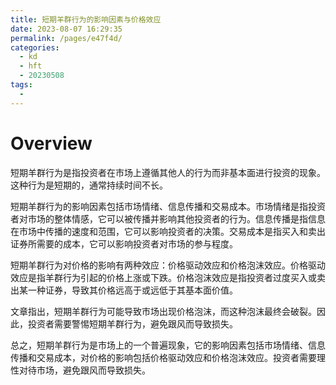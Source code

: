 ```yaml
---
title: 短期羊群行为的影响因素与价格效应
date: 2023-08-07 16:29:35
permalink: /pages/e47f4d/
categories:
  - kd
  - hft
  - 20230508
tags:
  - 
---
```

# Overview
短期羊群行为是指投资者在市场上遵循其他人的行为而非基本面进行投资的现象。这种行为是短期的，通常持续时间不长。

短期羊群行为的影响因素包括市场情绪、信息传播和交易成本。市场情绪是指投资者对市场的整体情感，它可以被传播并影响其他投资者的行为。信息传播是指信息在市场中传播的速度和范围，它可以影响投资者的决策。交易成本是指买入和卖出证券所需要的成本，它可以影响投资者对市场的参与程度。

短期羊群行为对价格的影响有两种效应：价格驱动效应和价格泡沫效应。价格驱动效应是指羊群行为引起的价格上涨或下跌。价格泡沫效应是指投资者过度买入或卖出某一种证券，导致其价格远高于或远低于其基本面价值。

文章指出，短期羊群行为可能导致市场出现价格泡沫，而这种泡沫最终会破裂。因此，投资者需要警惕短期羊群行为，避免跟风而导致损失。

总之，短期羊群行为是市场上的一个普遍现象，它的影响因素包括市场情绪、信息传播和交易成本，对价格的影响包括价格驱动效应和价格泡沫效应。投资者需要理性对待市场，避免跟风而导致损失。